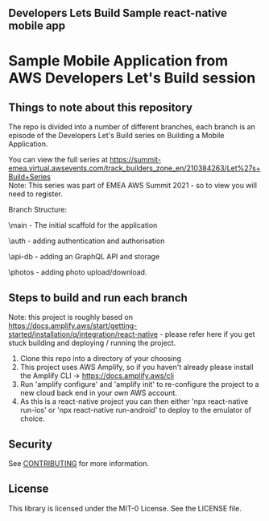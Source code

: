## Developers Lets Build Sample react-native mobile app

# Sample Mobile Application from AWS Developers Let's Build session

## Things to note about this repository

The repo is divided into a number of different branches, each branch is an episode of the Developers Let's Build series on Building a Mobile Application.

You can view the full series at https://summit-emea.virtual.awsevents.com/track_builders_zone_en/210384263/Let%27s+Build+Series  
Note: This series was part of EMEA AWS Summit 2021 - so to view you will need to register. 

Branch Structure:

\main - The initial scaffold for the application 
                  
\auth - adding authentication and authorisation 
                 
\api-db - adding an GraphQL API and storage
                  
\photos - adding photo upload/download.
                  
## Steps to build and run each branch  
Note: this project is roughly based on https://docs.amplify.aws/start/getting-started/installation/q/integration/react-native - please refer here if you get stuck building and deploying / running the project.

1. Clone this repo into a directory of your choosing
2. This project uses AWS Amplify, so if you haven't already please install the Amplify CLI -> https://docs.amplify.aws/cli
3. Run 'amplify configure' and 'amplify init' to re-configure the project to a new cloud back end in your own AWS account.
4. As this is a react-native project you can then either 'npx react-native run-ios' or 'npx react-native run-android' to deploy to the emulator of choice.

## Security

See [CONTRIBUTING](CONTRIBUTING.md#security-issue-notifications) for more information.

## License

This library is licensed under the MIT-0 License. See the LICENSE file.


